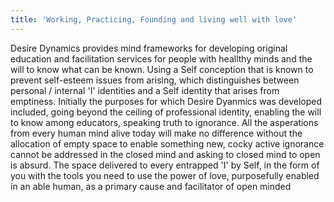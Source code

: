 ```yaml
---
title: 'Working, Practicing, Founding and living well with love'
---
```


Desire Dynamics provides mind frameworks for developing original education and facilitation services for people with heallthy minds and the will to know what can be known.
Using a Self conception that is known to prevent self-esteem issues from arising, which distinguishes between personal / internal 'I' identities and a Self identity that arises from emptiness.
Initially the purposes for which Desire Dyanmics was developed included, going beyond the ceiling of professional identity, enabling the will to know among educators, speaking truth to ignorance.
All the asperations from every human mind alive today will make no difference without the allocation of empty space to enable something new, cocky active ignorance cannot be addressed in the closed mind and asking to closed mind to open is absurd. The space delivered to every entrapped 'I' by Self, in the form of 
you with the tools you need to use the power of love, purposefully enabled in an able human, as a primary cause and facilitator of open minded